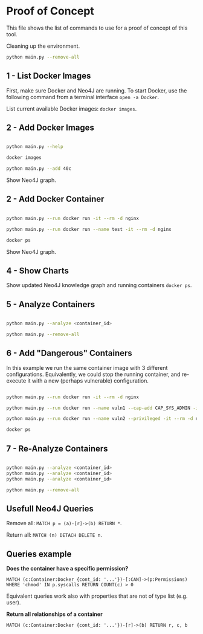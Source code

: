 
# Proof of Concept

This file shows the list of commands to use for a proof of concept of this tool.


Cleaning up the environment.

```bash
python main.py --remove-all
```


## 1 - List Docker Images

First, make sure Docker and Neo4J are running. To start Docker, use the following command from a terminal interface `open -a Docker`.

List current available Docker images: `docker images`.


## 2 - Add Docker Images

```bash

python main.py --help

docker images

python main.py --add 40c
```

Show Neo4J graph.


## 2 - Add Docker Container

```bash

python main.py --run docker run -it --rm -d nginx

python main.py --run docker run --name test -it --rm -d nginx 

docker ps 
```

Show Neo4J graph.


## 4 - Show Charts

Show updated Neo4J knowledge graph and running containers `docker ps`.


## 5 - Analyze Containers

```bash

python main.py --analyze <container_id>

python main.py --remove-all
```

## 6 - Add "Dangerous" Containers

In this example we run the same container image with 3 different configurations. Equivalently, we could stop the running container, and re-execute it with a new (perhaps vulnerable) configuration.

```bash

python main.py --run docker run -it --rm -d nginx

python main.py --run docker run --name vuln1 --cap-add CAP_SYS_ADMIN -it --rm -d nginx 

python main.py --run docker run --name vuln2 --privileged -it --rm -d nginx 

docker ps 
```

## 7 - Re-Analyze Containers

```bash

python main.py --analyze <container_id>
python main.py --analyze <container_id>
python main.py --analyze <container_id>

python main.py --remove-all
```




## Usefull Neo4J Queries

Remove all: `MATCH p = (a)-[r]->(b) RETURN *`.

Return all: `MATCH (n) DETACH DELETE n`.


## Queries example

**Does the container have a specific permission?**

`MATCH (c:Container:Docker {cont_id: '...'})-[:CAN]->(p:Permissions) WHERE 'chmod' IN p.syscalls RETURN COUNT(c) > 0`

Equivalent queries work also with properties that are not of type list (e.g. user).


**Return all relationships of a container**

`MATCH (c:Container:Docker {cont_id: '...'})-[r]->(b) RETURN r, c, b`

